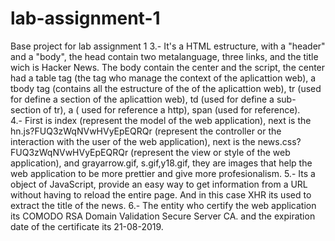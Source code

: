 # lab-assignment-1
Base project for lab assignment 1
3.- It's a HTML estructure, with a "header" and a "body", the head contain two metalanguage, three links, and the title wich is Hacker News. The body contain the center and the script, the center had a table tag (the tag who manage the context of the aplicattion web), a tbody tag (contains all the estructure of the of the aplicattion web), tr (used for define a section of the aplicattion web), td (used for define a sub-section of tr), a ( used for reference a http), span (used for reference).  
4.- First is index (represent the model of the web application), next is the hn.js?FUQ3zWqNVwHVyEpEQRQr (represent the controller or the interaction with the user of the web application), next is  the news.css?FUQ3zWqNVwHVyEpEQRQr (represent the view or style of the web application), and grayarrow.gif, s.gif,y18.gif, they are images that help the web application to be more prettier and give more profesionalism.
5.- Its a object of JavaScript, provide an easy way to get information from a URL without having to reload the entire page. And in this case XHR its used to extract the title of the news.
6.- The entity who certify the web application its COMODO RSA Domain Validation Secure Server CA. and the expiration date of the certificate its 21-08-2019.